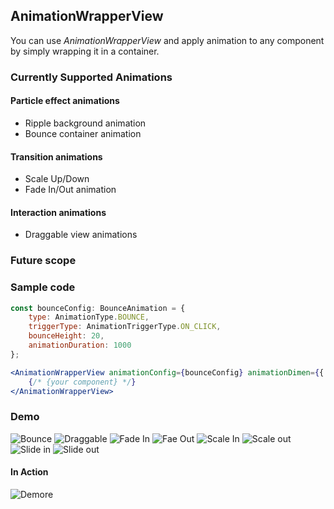 ## AnimationWrapperView
You can use *AnimationWrapperView* and apply animation to any component by simply wrapping it in a container.


### Currently Supported Animations

#### Particle effect animations
 - Ripple background animation
 - Bounce container animation
#### Transition animations
 - Scale Up/Down
 - Fade In/Out animation

#### Interaction animations
 - Draggable view animations


### Future scope 
 

### Sample code
```jsx
const bounceConfig: BounceAnimation = {
    type: AnimationType.BOUNCE,
    triggerType: AnimationTriggerType.ON_CLICK,
    bounceHeight: 20,
    animationDuration: 1000
};

<AnimationWrapperView animationConfig={bounceConfig} animationDimen={{ width: 200, height: 200 }}>
    {/* {your component} */}
</AnimationWrapperView>
```

### Demo

![Bounce](/docs/media/bounce.gif)
![Draggable](/docs/media/draggable.gif)
![Fade In](/docs/media/fade_in.gif)
![Fae Out](/docs/media/fade_out.gif)
![Scale In](/docs/media/scale.gif)
![Scale out](/docs/media/scale_out.gif)
![Slide in](/docs/media/slide_in.gif)
![Slide out](/docs/media/slide_out.gif)


#### In Action
![Demore](/docs/media/demo.gif)